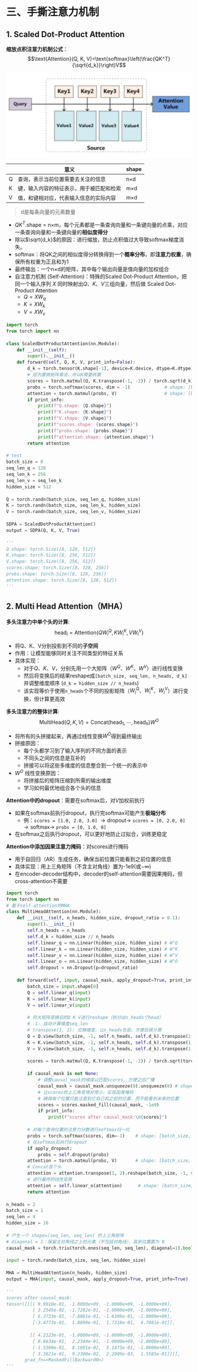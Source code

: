 # 三、手撕注意力机制
## 1. Scaled Dot-Product Attention
**缩放点积注意力机制公式**：$$\text{Attention}(Q, K, V)=\text{softmax}\left(\frac{QK^T}{\sqrt{d_k}}\right)V$$
![Alt text](../images/QKV.png)

||意义|shape|
|-|-|-|
|Q|查询，表示当前位置需要去关注的信息|n×d|
|K|键，输入内容的特征表示，用于被匹配和检索|m×d|
|V|值，和键相对应，代表输入信息的实际内容|m×d|

> d是每条向量的元素数量

- $QK^T$.shape = n×m，每个元素都是一条查询向量和一条键向量的点乘，对应一条查询向量和一条键向量的**相似度得分**
- 除以$\sqrt{d_k}$的原因：进行缩放，防止点积值过大导致softmax梯度消失。
- softmax：将QK之间的相似度得分转换得到一个**概率分布**，即**注意力权重**，确保所有权重为正且和为1
- 最终输出：一个n×d的矩阵，其中每个输出向量是值向量的加权组合
- 自注意力机制 (Self-Attention)：特殊的Scaled Dot-Product Attention，把同一个输入序列 $X$ 同时映射出$Q、K、V$三组向量，然后做 Scaled Dot-Product Attention
  - $Q = XW_q$
  - $K = XW_k$
  - $V = XW_v$

```py
import torch
from torch import nn

class ScaledDotProductAttention(nn.Module):
    def __init__(self):
        super().__init__()
    def forward(self, Q, K, V, print_info=False):
        d_k = torch.tensor(K.shape[-1], device=K.device, dtype=K.dtype)
        # 因为要做矩阵乘法，所以K需要转置
        scores = torch.matmul(Q, K.transpose(-1, -2)) / torch.sqrt(d_k) # shape: [batch_size, seq_len_q, seq_len_k]
        probs = torch.softmax(scores, dim = -1)             # shape: [batch_size, seq_len_q, seq_len_k]
        attention = torch.matmul(probs, V)                  # shape: [batch_size, seq_len_q, hidden_size]
        if print_info:
            print(f"Q.shape: {Q.shape}")
            print(f"K.shape: {K.shape}")
            print(f"V.shape: {V.shape}")
            print(f"scores.shape: {scores.shape}")
            print(f"probs.shape: {probs.shape}")
            print(f"attention.shape: {attention.shape}")
        return attention

# test
batch_size = 8
seq_len_q = 128
seq_len_k = 256
seq_len_v = seq_len_k
hidden_size = 512

Q = torch.randn(batch_size, seq_len_q, hidden_size)
K = torch.randn(batch_size, seq_len_k, hidden_size)
V = torch.randn(batch_size, seq_len_v, hidden_size)

SDPA = ScaledDotProductAttention()
output = SDPA(Q, K, V, True)

'''
Q.shape: torch.Size([8, 128, 512])
K.shape: torch.Size([8, 256, 512])
V.shape: torch.Size([8, 256, 512])
scores.shape: torch.Size([8, 128, 256])
probs.shape: torch.Size([8, 128, 256])
attention.shape: torch.Size([8, 128, 512])
'''
```

## 2. Multi Head Attention（MHA）
**多头注意力中单个头的计算**: $$\text{head}_i=\text{Attention}(QW_i^Q, KW_i^K, VW_I^V)$$

- 将Q、K、V分别投影到不同的**子空间**
- 作用：让模型能够同时关注不同类型的特征关系
- 具体实现：
  - 对于$Q、K、V$，分别先用一个大矩阵（$W^Q$、$W^K$、$W^V$）进行线性变换
  - 然后将变换后的结果reshape成`[batch_size, seq_len, n_heads, d_k]`并调整维度顺序 (`d_k = hidden_size // n_heads`)
  - 该实现等价于使用`n_heads`个不同的投影矩阵（$W_i^Q$、$W_i^K$、$W_i^V$）进行变换，但计算更高效

**多头注意力的整体计算**: $$\text{MultiHead}(Q,K,V)=\text{Concat}(\text{head}_1,\cdots,\text{head}_h)W^O$$

- 将所有的头拼接起来，再通过线性变换$W^O$得到最终输出
- 拼接原因：
  - 每个头都学习到了输入序列的不同方面的表示
  - 不同头之间的信息是互补的
  - 拼接可以将这些多维度的信息整合到一个统一的表示中
- $W^O$ 线性变换原因：
  - 将拼接后的矩阵压缩到所需的输出维度
  - 学习如何最优地组合各个头的信息

**Attention中的dropout**：需要在softmax后，对$V$加权前执行

- 如果在softmax前执行dropout，执行完softmax可能产生**极端分布**
  - 例：`scores = [1.0, 2.0, 3.0]` $\rightarrow\text{dropout}\rightarrow$ `scores = [0, 2.0, 0]` $\rightarrow\text{softmax}\rightarrow$ `probs = [0, 1.0, 0]`
- 在softmax之后执行dropout，可以更好地防止过拟合，训练更稳定

**Attention中添加因果注意力掩码**：对scores进行掩码

- 用于自回归（AR）生成任务，确保当前位置只能看到之前位置的信息
- 具体实现：用上三角矩阵（不含主对角线）置为-1e9(或$-\infty$)
- 在encoder-decoder结构中，decoder的self-attention需要因果掩码，但cross-attention不需要

```py
import torch
from torch import nn
# 基于self-attention的MHA
class MultiHeadAttention(nn.Module):
    def __init__(self, n_heads, hidden_size, dropout_ratio = 0.1):
        super().__init__()
        self.n_heads = n_heads
        self.d_k = hidden_size // n_heads
        self.linear_q = nn.Linear(hidden_size, hidden_size) # W^Q
        self.linear_k = nn.Linear(hidden_size, hidden_size) # W^K
        self.linear_v = nn.Linear(hidden_size, hidden_size) # W^V
        self.linear_o = nn.Linear(hidden_size, hidden_size) # W^O
        self.dropout = nn.Dropout(p=dropout_ratio)
        
    def forward(self, input, causal_mask, apply_dropout=True, print_info=False):
        batch_size = input.shape[0]
        Q = self.linear_q(input)
        K = self.linear_k(input)
        V = self.linear_v(input)
        
        # 将大矩阵变换后的Q K V进行reshape（拆分出n_heads个head）
        # -1: 自动计算维度seq_len
        # transpose(1, 2): 交换维度，让n_heads在前，方便后续计算
        Q = Q.view(batch_size, -1, self.n_heads, self.d_k).transpose(1, 2)  # shape: [batch_size, n_heads, seq_len, d_k]
        K = K.view(batch_size, -1, self.n_heads, self.d_k).transpose(1, 2)  # shape: [batch_size, n_heads, seq_len, d_k]
        V = V.view(batch_size, -1, self.n_heads, self.d_k).transpose(1, 2)  # shape: [batch_size, n_heads, seq_len, d_k]
        
        scores = torch.matmul(Q, K.transpose(-1, -2)) / torch.sqrt(torch.tensor(self.d_k, device=Q.device, dtype=Q.dtype))  # shape: [batch_size, n_heads, seq_len, seq_len]
        
        if causal_mask is not None:
            # 调整causal_mask的维度以匹配scores, 方便之后广播
            causal_mask = causal_mask.unsqueeze(0).unsqueeze(0) # shape: [1, 1, seq_len, seq_len]
            # 让scores的上三角变得非常小，实现因果掩码
            # 确保每个位置只能注意到它自己和之前的位置，而不能看到未来的位置
            scores = scores.masked_fill(causal_mask, -1e9)
            if print_info:
                print(f"scores after causal_mask:\n{scores}")
        
        # 对每个查询位置的注意力分数进行softmax归一化
        probs = torch.softmax(scores, dim=-1)    # shape: [batch_size, n_heads, seq_len, seq_len]
        # 在softmax后执行dropout
        if apply_dropout:
            probs = self.dropout(probs)
        attention = torch.matmul(probs, V)       # shape: [batch_size, n_heads, seq_len, d_k]
        # Concat各个头
        attention = attention.transpose(1, 2).reshape(batch_size, -1, self.n_heads * self.d_k) # shape: [batch_size, seq_len, hidden_size]
        # 进行最终的线性变换
        attention = self.linear_o(attention)      # shape: [batch_size, seq_len, hidden_size]
        return attention

n_heads = 2
batch_size = 1
seq_len = 4
hidden_size = 16

# 产生一个 shape=(seq_len, seq_len) 的上三角矩阵
# diagonal = 1：保留主对角线之上的元素（不包括对角线），其余位置置为 0
causal_mask = torch.triu(torch.ones(seq_len, seq_len), diagonal=1).bool()

input = torch.randn(batch_size, seq_len, hidden_size)

MHA = MultiHeadAttention(n_heads, hidden_size)
output = MHA(input, causal_mask, apply_dropout=True, print_info=True)

'''
scores after causal_mask:
tensor([[[[ 9.9010e-01, -1.0000e+09, -1.0000e+09, -1.0000e+09],
          [ 3.2545e-02, -1.7282e-01, -1.0000e+09, -1.0000e+09],
          [ 6.3733e-01, -7.8881e-01, -1.6309e-01, -1.0000e+09],
          [-3.4773e-01,  1.8699e-01,  1.7318e-01,  4.7881e-01]],

         [[ 4.2123e-01, -1.0000e+09, -1.0000e+09, -1.0000e+09],
          [ 8.6634e-01,  2.2344e-01, -1.0000e+09, -1.0000e+09],
          [-1.5300e-01,  8.1691e-02,  5.1473e-01, -1.0000e+09],
          [ 3.3021e-01,  9.2300e-02,  2.2909e-03,  1.5585e-01]]]],
       grad_fn=<MaskedFillBackward0>)
'''
```